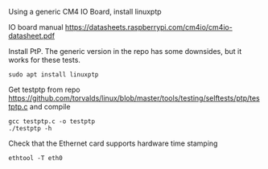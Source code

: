 Using a generic CM4 IO Board, install linuxptp

IO board manual https://datasheets.raspberrypi.com/cm4io/cm4io-datasheet.pdf

Install PtP. The generic version in the repo has some downsides, but it works for these tests.
```
sudo apt install linuxptp
```
Get testptp from repo https://github.com/torvalds/linux/blob/master/tools/testing/selftests/ptp/testptp.c and compile
```
gcc testptp.c -o testptp
./testptp -h
```
Check that the Ethernet card supports hardware time stamping
```
ethtool -T eth0
```

